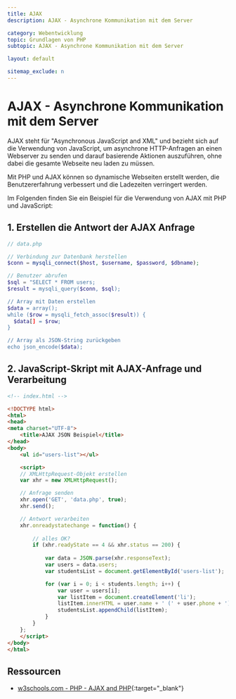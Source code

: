 ```yaml
---
title: AJAX
description: AJAX - Asynchrone Kommunikation mit dem Server

category: Webentwicklung
topic: Grundlagen von PHP
subtopic: AJAX - Asynchrone Kommunikation mit dem Server

layout: default

sitemap_exclude: n
---
```


# AJAX - Asynchrone Kommunikation mit dem Server

AJAX steht für "Asynchronous JavaScript and XML" und bezieht sich auf die Verwendung von JavaScript, um asynchrone HTTP-Anfragen an einen Webserver zu senden und darauf basierende Aktionen auszuführen, ohne dabei die gesamte Webseite neu laden zu müssen.

Mit PHP und AJAX können so dynamische Webseiten erstellt werden, die Benutzererfahrung verbessert und die Ladezeiten verringert werden.

Im Folgenden finden Sie ein Beispiel für die Verwendung von AJAX mit PHP und JavaScript:

## 1. Erstellen die Antwort der AJAX Anfrage

```php
// data.php

// Verbindung zur Datenbank herstellen
$conn = mysqli_connect($host, $username, $password, $dbname);

// Benutzer abrufen
$sql = "SELECT * FROM users;
$result = mysqli_query($conn, $sql);

// Array mit Daten erstellen
$data = array();
while ($row = mysqli_fetch_assoc($result)) {
  $data[] = $row;
}

// Array als JSON-String zurückgeben
echo json_encode($data);
```

## 2. JavaScript-Skript mit AJAX-Anfrage und Verarbeitung
```html
<!-- index.html -->

<!DOCTYPE html>
<html>
<head>
<meta charset="UTF-8">
    <title>AJAX JSON Beispiel</title>
</head>
<body>
    <ul id="users-list"></ul>

    <script>
    // XMLHttpRequest-Objekt erstellen
    var xhr = new XMLHttpRequest();

    // Anfrage senden
    xhr.open('GET', 'data.php', true);
    xhr.send();

    // Antwort verarbeiten
    xhr.onreadystatechange = function() {
        
        // alles OK?
        if (xhr.readyState == 4 && xhr.status == 200) {
        
            var data = JSON.parse(xhr.responseText);
            var users = data.users;
            var studentsList = document.getElementById('users-list');

            for (var i = 0; i < students.length; i++) {
                var user = users[i];
                var listItem = document.createElement('li');
                listItem.innerHTML = user.name + ' (' + user.phone + ')';
                studentsList.appendChild(listItem);
            }
        }
    };
    </script>
</body>
</html>
```
## Ressourcen
* [w3schools.com - PHP - AJAX and PHP](https://www.w3schools.com/php/php_ajax_php.asp){:target="_blank"}